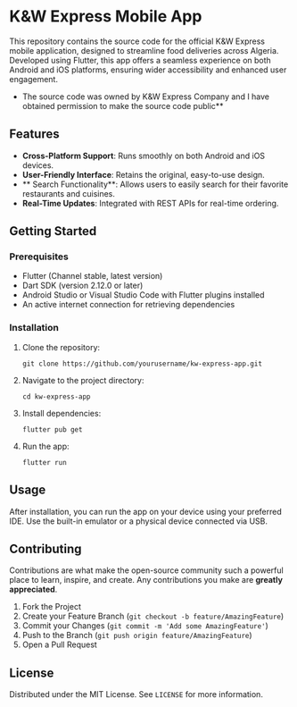 # K&W Express Mobile App

This repository contains the source code for the official K&W Express mobile application, designed to streamline food deliveries across Algeria. Developed using Flutter, this app offers a seamless experience on both Android and iOS platforms, ensuring wider accessibility and enhanced user engagement.

- The source code was owned by K&W Express Company and I have obtained permission to make the source code public**

## Features

- **Cross-Platform Support**: Runs smoothly on both Android and iOS devices.
- **User-Friendly Interface**: Retains the original, easy-to-use design.
- ** Search Functionality**: Allows users to easily search for their favorite restaurants and cuisines.
- **Real-Time Updates**: Integrated with REST APIs for real-time ordering.

## Getting Started

### Prerequisites

- Flutter (Channel stable, latest version)
- Dart SDK (version 2.12.0 or later)
- Android Studio or Visual Studio Code with Flutter plugins installed
- An active internet connection for retrieving dependencies

### Installation

1. Clone the repository:
   ```
   git clone https://github.com/yourusername/kw-express-app.git
   ```
2. Navigate to the project directory:
   ```
   cd kw-express-app
   ```
3. Install dependencies:
   ```
   flutter pub get
   ```
4. Run the app:
   ```
   flutter run
   ```

## Usage

After installation, you can run the app on your device using your preferred IDE. Use the built-in emulator or a physical device connected via USB.

## Contributing

Contributions are what make the open-source community such a powerful place to learn, inspire, and create. Any contributions you make are **greatly appreciated**.

1. Fork the Project
2. Create your Feature Branch (`git checkout -b feature/AmazingFeature`)
3. Commit your Changes (`git commit -m 'Add some AmazingFeature'`)
4. Push to the Branch (`git push origin feature/AmazingFeature`)
5. Open a Pull Request

## License

Distributed under the MIT License. See `LICENSE` for more information.

